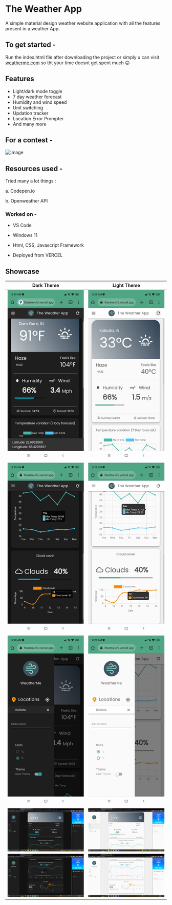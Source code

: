 # The Weather App

A simple material design weather website application with all the features present in a weather App.

## To get started - 

Run the index.html file after downloading the project or simply u can visit <a target="_blank" href="https://weatherme-chi.vercel.app/">weatherme.com</a> so tht your time doesnt get spent much 🙃

## Features

- Light/dark mode toggle
- 7 day weather forecast
- Humidity and wind speed
- Unit switching
- Updation tracker
- Location Error Prompter
- And many more

## For a contest -

![image](./doc_assets/hackurway.png)

## Resources used - 

Tried many a lot things :

a. Codepen.io

b. Openweather API

### Worked on -

- VS Code

- Windows 11

- Html, CSS, Javascript Framework

- Deployed from VERCEL

## Showcase

|                Dark Theme              |                Light Theme              |
|:-:|:-:|
| ![TabletLayout](./doc_assets/ss5.jpg)  |  ![TabletLayout](./doc_assets/ss1.jpg)  |
| ![TabletLayout](./doc_assets/ss4.jpg)  |  ![TabletLayout](./doc_assets/ss2.jpg)  |
| ![TabletLayout](./doc_assets/ss6.jpg)  |  ![TabletLayout](./doc_assets/ss3.jpg)  |
| ![TabletLayout](./doc_assets/ss7.PNG)  |  ![TabletLayout](./doc_assets/ss8.PNG)  |
| ![TabletLayout](./doc_assets/ss9.PNG)  |  ![TabletLayout](./doc_assets/ss10.PNG)  |


